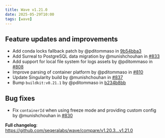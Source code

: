 ```yaml
---
title: Wave v1.21.0
date: 2025-05-29T10:00
tags: [wave]
---
```


## Feature updates and improvements

- Add conda locks fallback patch by @pditommaso in [9b54bba3](https://github.com/seqeralabs/wave/commit/9b54bba39a745d06999a0b604ab45241247a2d0c)
- Add Surreal to PostgreSQL data migration by @munishchouhan in [#833](https://github.com/seqeralabs/wave/pull/833)
- Add support for local file system for logs assets by @pditommaso in [#808](https://github.com/seqeralabs/wave/pull/808)
- Improve parsing of container platform by @pditommaso in [#810](https://github.com/seqeralabs/wave/pull/810)
- Update Singularity build by @munishchouhan in [#837](https://github.com/seqeralabs/wave/pull/837)
- Bump `buildkit:v0.21.1` by @pditommaso in [b234b8bb](https://github.com/seqeralabs/wave/commit/b234b8bb4126788a0607ae9df6cacea2c42659a5)

## Bug fixes

- Fix `containerId` when using freeze mode and providing custom config by @munishchouhan in [#830](https://github.com/seqeralabs/wave/pull/830)

**Full changelog**: https://github.com/seqeralabs/wave/compare/v1.20.3...v1.21.0
